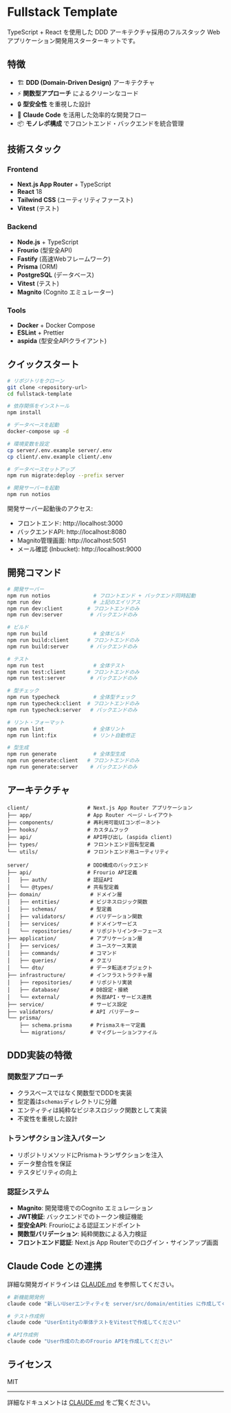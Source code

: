 # Fullstack Template

TypeScript + React を使用した DDD アーキテクチャ採用のフルスタック Web アプリケーション開発用スターターキットです。

## 特徴

- 🏗️ **DDD (Domain-Driven Design)** アーキテクチャ
- ⚡ **関数型アプローチ** によるクリーンなコード
- 🔒 **型安全性** を重視した設計
- 🚀 **Claude Code** を活用した効率的な開発フロー
- 📦 **モノレポ構成** でフロントエンド・バックエンドを統合管理

## 技術スタック

### Frontend

- **Next.js App Router** + TypeScript
- **React** 18
- **Tailwind CSS** (ユーティリティファースト)
- **Vitest** (テスト)

### Backend

- **Node.js** + TypeScript
- **Frourio** (型安全API)
- **Fastify** (高速Webフレームワーク)
- **Prisma** (ORM)
- **PostgreSQL** (データベース)
- **Vitest** (テスト)
- **Magnito** (Cognito エミュレーター)

### Tools

- **Docker** + Docker Compose
- **ESLint** + Prettier
- **aspida** (型安全APIクライアント)

## クイックスタート

```bash
# リポジトリをクローン
git clone <repository-url>
cd fullstack-template

# 依存関係をインストール
npm install

# データベースを起動
docker-compose up -d

# 環境変数を設定
cp server/.env.example server/.env
cp client/.env.example client/.env

# データベースセットアップ
npm run migrate:deploy --prefix server

# 開発サーバーを起動
npm run notios
```

開発サーバー起動後のアクセス:

- フロントエンド: http://localhost:3000
- バックエンドAPI: http://localhost:8080
- Magnito管理画面: http://localhost:5051
- メール確認 (Inbucket): http://localhost:9000

## 開発コマンド

```bash
# 開発サーバー
npm run notios              # フロントエンド + バックエンド同時起動
npm run dev                 # 上記のエイリアス
npm run dev:client        # フロントエンドのみ
npm run dev:server         # バックエンドのみ

# ビルド
npm run build               # 全体ビルド
npm run build:client      # フロントエンドのみ
npm run build:server       # バックエンドのみ

# テスト
npm run test                # 全体テスト
npm run test:client       # フロントエンドのみ
npm run test:server        # バックエンドのみ

# 型チェック
npm run typecheck           # 全体型チェック
npm run typecheck:client  # フロントエンドのみ
npm run typecheck:server   # バックエンドのみ

# リント・フォーマット
npm run lint                # 全体リント
npm run lint:fix            # リント自動修正

# 型生成
npm run generate            # 全体型生成
npm run generate:client   # フロントエンドのみ
npm run generate:server    # バックエンドのみ
```

## アーキテクチャ

```
client/                   # Next.js App Router アプリケーション
├── app/                  # App Router ページ・レイアウト
├── components/           # 再利用可能UIコンポーネント
├── hooks/                # カスタムフック
├── api/                  # API呼び出し (aspida client)
├── types/                # フロントエンド固有型定義
└── utils/                # フロントエンド用ユーティリティ

server/                   # DDD構成のバックエンド
├── api/                  # Frourio API定義
│   ├── auth/             # 認証API
│   └── @types/           # 共有型定義
├── domain/                # ドメイン層
│   ├── entities/          # ビジネスロジック関数
│   ├── schemas/           # 型定義
│   ├── validators/        # バリデーション関数
│   ├── services/          # ドメインサービス
│   └── repositories/      # リポジトリインターフェース
├── application/           # アプリケーション層
│   ├── services/          # ユースケース実装
│   ├── commands/          # コマンド
│   ├── queries/           # クエリ
│   └── dto/               # データ転送オブジェクト
├── infrastructure/        # インフラストラクチャ層
│   ├── repositories/      # リポジトリ実装
│   ├── database/          # DB設定・接続
│   └── external/          # 外部API・サービス連携
├── service/               # サービス設定
├── validators/            # API バリデーター
└── prisma/
    ├── schema.prisma      # Prismaスキーマ定義
    └── migrations/        # マイグレーションファイル
```

## DDD実装の特徴

### 関数型アプローチ

- クラスベースではなく関数型でDDDを実装
- 型定義は`schemas`ディレクトリに分離
- エンティティは純粋なビジネスロジック関数として実装
- 不変性を重視した設計

### トランザクション注入パターン

- リポジトリメソッドにPrismaトランザクションを注入
- データ整合性を保証
- テスタビリティの向上

### 認証システム

- **Magnito**: 開発環境でのCognito エミュレーション
- **JWT検証**: バックエンドでのトークン検証機能
- **型安全API**: Frourioによる認証エンドポイント
- **関数型バリデーション**: 純粋関数による入力検証
- **フロントエンド認証**: Next.js App Routerでのログイン・サインアップ画面

## Claude Code との連携

詳細な開発ガイドラインは [CLAUDE.md](./CLAUDE.md) を参照してください。

```bash
# 新機能開発例
claude code "新しいUserエンティティを server/src/domain/entities に作成してください"

# テスト作成例
claude code "UserEntityの単体テストをVitestで作成してください"

# API作成例
claude code "User作成のためのFrourio APIを作成してください"
```

## ライセンス

MIT

---

詳細なドキュメントは [CLAUDE.md](./CLAUDE.md) をご覧ください。
